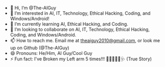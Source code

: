 - 👋 Hi, I’m @The-AIGuy
- 👀 I’m interested in AI, IT, Technology, Ethical Hacking, Coding, and Windows/Android!
- 🌱 I’m currently learning AI, Ethical Hacking, and Coding.
- 💞️ I’m looking to collaborate on AI, IT, Technology, Ethical Hacking, Coding, and Windows/Android.
- 📫 How to reach me. Email me at theaiguy2010@gmail.com, or look me up on Github (@The-AIGuy)
- 😄 Pronouns: He/Him, AI Guy/Cool Guy
- ⚡ Fun fact: I've Broken my Left arm 5 times!!! 🙋🏼‍♂️🦴🏥🩺 (True Story)

<!---
The-AIGuy/The-AIGuy is a ✨ special ✨ repository because its `README.md` (this file) appears on your GitHub profile.
You can click the Preview link to take a look at your changes.
--->

